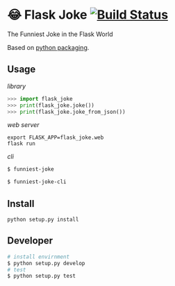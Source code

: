 # :joy: Flask Joke [![Build Status](https://travis-ci.org/cassiobotaro/flask_joke.svg?branch=master)](https://travis-ci.org/cassiobotaro/flask_joke)

The Funniest Joke in the Flask World

Based on [python packaging](https://python-packaging.readthedocs.io).


## Usage

*library*

```python
>>> import flask_joke
>>> print(flask_joke.joke())
>>> print(flask_joke.joke_from_json())
```

*web server*

```
export FLASK_APP=flask_joke.web
flask run
```

*cli*

```bash
$ funniest-joke

$ funniest-joke-cli

```


## Install

`python setup.py install`

## Developer

```bash
# install envirnment
$ python setup.py develop
# test
$ python setup.py test
```
